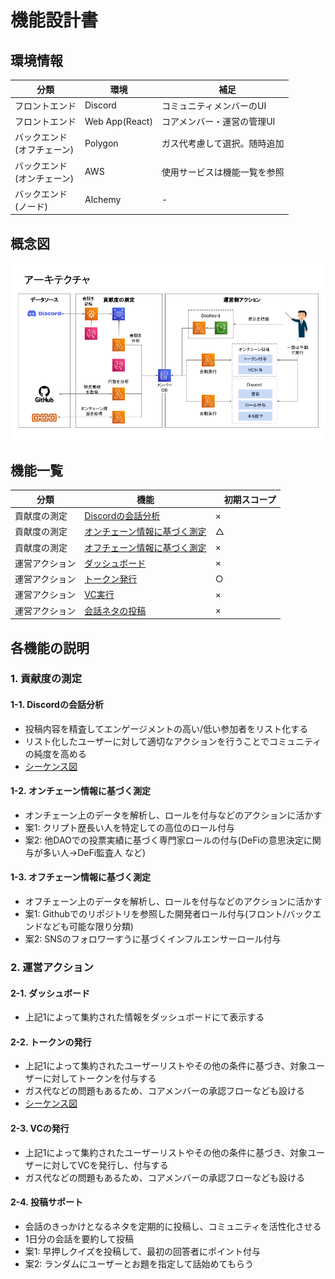 # 機能設計書

## 環境情報
| 分類 | 環境 |　補足 |
----|---- |----
フロントエンド| Discord | コミュニティメンバーのUI
フロントエンド| Web App(React) | コアメンバー・運営の管理UI
バックエンド<br>(オフチェーン)| Polygon | ガス代考慮して選択。随時追加
バックエンド<br>(オンチェーン)| AWS | 使用サービスは機能一覧を参照
バックエンド<br>(ノード)| Alchemy | -

## 概念図
![アーキテクチャ図](img/architecture.png)

## 機能一覧
| 分類 | 機能 |　初期スコープ |
----|---- |----
| 貢献度の測定 | [Discordの会話分析](#1-1-Discordの会話分析) |×| 
| 貢献度の測定 | [オンチェーン情報に基づく測定](#1-2-オンチェーン情報に基づく測定) |△|
| 貢献度の測定 | [オフチェーン情報に基づく測定](#1-3-オフチェーン情報に基づく測定) |×|
| 運営アクション | [ダッシュボード](#2-1-ダッシュボード) |×|
| 運営アクション | [トークン発行](#2-2-トークン発行) |○|
| 運営アクション | [VC実行](#2-3-VC発行) |×|
| 運営アクション | [会話ネタの投稿](#2-4-投稿サポート) |×| 


## 各機能の説明
### 1. 貢献度の測定
#### **1-1. Discordの会話分析**

* 投稿内容を精査してエンゲージメントの高い/低い参加者をリスト化する
* リスト化したユーザーに対して適切なアクションを行うことでコミュニティの純度を高める
* [シーケンス図](1-1_Discordコメント分析seq.md)

#### **1-2. オンチェーン情報に基づく測定**

* オンチェーン上のデータを解析し、ロールを付与などのアクションに活かす
* 案1: クリプト歴長い人を特定しての高位のロール付与
* 案2: 他DAOでの投票実績に基づく専門家ロールの付与(DeFiの意思決定に関与が多い人->DeFi監査人 など)

#### **1-3. オフチェーン情報に基づく測定**

* オフチェーン上のデータを解析し、ロールを付与などのアクションに活かす
* 案1: Githubでのリポジトリを参照した開発者ロール付与(フロント/バックエンドなども可能な限り分類)
* 案2: SNSのフォロワーすうに基づくインフルエンサーロール付与

### 2. 運営アクション
#### **2-1. ダッシュボード**

* 上記1によって集約された情報をダッシュボードにて表示する

#### **2-2. トークンの発行**

* 上記1によって集約されたユーザーリストやその他の条件に基づき、対象ユーザーに対してトークンを付与する
* ガス代などの問題もあるため、コアメンバーの承認フローなども設ける
* [シーケンス図](2-2_トークンの自動発行.md)

#### **2-3. VCの発行**

* 上記1によって集約されたユーザーリストやその他の条件に基づき、対象ユーザーに対してVCを発行し、付与する
* ガス代などの問題もあるため、コアメンバーの承認フローなども設ける

#### **2-4. 投稿サポート**

* 会話のきっかけとなるネタを定期的に投稿し、コミュニティを活性化させる
* 1日分の会話を要約して投稿
* 案1: 早押しクイズを投稿して、最初の回答者にポイント付与
* 案2: ランダムにユーザーとお題を指定して話始めてもらう





